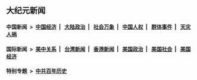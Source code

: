 ## 大纪元新闻

#### 中国新闻 &nbsp;>&nbsp; [中国经济](indexes/ncid283/README.md?10010045) &nbsp;| &nbsp; [大陆政治](indexes/ncid277/README.md?10010045) &nbsp;| &nbsp; [社会万象](indexes/ncid282/README.md?10010045) &nbsp;| &nbsp; [中国人权](indexes/ncid278/README.md?10010045) &nbsp;| &nbsp; [群体事件](indexes/ncid279/README.md?10010045) &nbsp;| &nbsp; [天灾人祸](indexes/ncid280/README.md?10010045)

#### 国际新闻 &nbsp;>&nbsp; [美中关系](indexes/nf1412576/README.md?10010045) &nbsp;| &nbsp; [台湾新闻](indexes/ncid1349361/README.md?10010045) &nbsp;| &nbsp; [香港新闻](indexes/ncid1349362/README.md?10010045) &nbsp;| &nbsp; [美国政治](indexes/ncid1078159/README.md?10010045) &nbsp;| &nbsp; [美国社会](indexes/ncid1078160/README.md?10010045) &nbsp;| &nbsp; [美国经济](indexes/ncid1078158/README.md?10010045)

#### 特别专题 &nbsp;>&nbsp; [中共百年历史](https://github.com/epoch-news/epoch-special/blob/master/README.md?10010045)  
